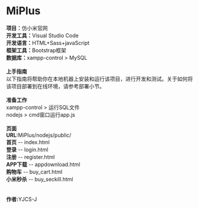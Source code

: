 # MiPlus

<b>项目：</b>仿小米官网
<br>
<b>开发工具：</b>Visual Studio Code
<br>
<b>开发语言：</b>HTML+Sass+javaScript
<br>
<b>框架工具：</b>Bootstrap框架
<br>
<b>数据库：</b>xampp-control > MySQL
<br><br>
<b>上手指南</b><br>
以下指南将帮助你在本地机器上安装和运行该项目，进行开发和测试。关于如何将该项目部署到在线环境，请参考部署小节。<br><br>
<b>准备工作</b><br>
xampp-control > 运行SQL文件<br>
nodejs > cmd窗口运行app.js
<br><br>
<b>页面</b><br>
<b>URL:</b>MiPlus/nodejs/public/<br>
<b>首页</b> -- index.html<br>
<b>登录</b> -- login.html<br>
<b>注册</b> -- register.html<br>
<b>APP下载</b> -- appdownload.html<br>
<b>购物车</b> -- buy_cart.html<br>
<b>小米秒杀</b> -- buy_seckill.html<br>
<br><br>
<b>作者:</b>YJCS-J
